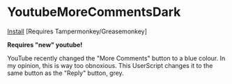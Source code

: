 # YoutubeMoreCommentsDark

<a href="https://github.com/NoahvdAa/UserScripts/raw/master/YoutubeMoreCommentsDark/youtubemorecommentsdark.user.js" target="_blank">Install</a> [Requires Tampermonkey/Greasemonkey]

**Requires "new" youtube!**

YouTube recently changed the "More Comments" button to a blue colour. In my opinion, this is way too obnoxious. This UserScript changes it to the same button as the "Reply" button, grey.